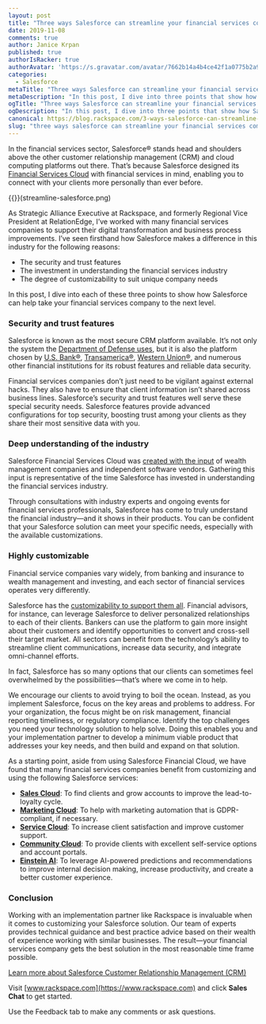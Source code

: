 ```yaml
---
layout: post
title: "Three ways Salesforce can streamline your financial services company"
date: 2019-11-08
comments: true
author: Janice Krpan
published: true
authorIsRacker: true
authorAvatar: 'https://s.gravatar.com/avatar/7662b14a4b4ce42f1a0775b2a93634c4'
categories:
  - Salesforce
metaTitle: "Three ways Salesforce can streamline your financial services company"
metaDescription: "In this post, I dive into three points that show how Salesforce can help take your financial services company to the next level."
ogTitle: "Three ways Salesforce can streamline your financial services company"
ogDescription: "In this post, I dive into three points that show how Salesforce can help take your financial services company to the next level."
canonical: https://blog.rackspace.com/3-ways-salesforce-can-streamline-your-financial-services-company/
slug: "three ways salesforce can streamline your financial services company" 
---
```


In the financial services sector, Salesforce&reg; stands head and shoulders
above the other customer relationship management (CRM) and cloud computing
platforms out there. That’s because Salesforce designed its
[Financial Services Cloud](https://www.salesforce.com/solutions/industries/financial-services/financial-services-cloud/)
with financial services in mind, enabling you to connect with your clients
more personally than ever before.

<!--more-->

{{<image src="" title="" alt="">}}(streamline-salesforce.png)

As Strategic Alliance Executive at Rackspace, and formerly Regional Vice
President at RelationEdge, I’ve worked with many financial services companies
to support their digital transformation and business process improvements. I’ve
seen firsthand how Salesforce makes a difference in this industry for the
following reasons:

- The security and trust features
- The investment in understanding the financial services industry
- The degree of customizability to suit unique company needs

In this post, I dive into each of these three points to show how Salesforce can
help take your financial services company to the next level.

### Security and trust features

Salesforce is known as the most secure CRM platform available. It’s not only the
system the [Department of Defense uses](https://www.salesforce.com/solutions/industries/government/resources/cloud-computing-dod-approved-software-list/),
but it is also the platform chosen by [U.S. Bank&reg;](https://www.salesforce.com/customer-success-stories/us-bank/),
[Transamerica&reg;](https://www.salesforce.com/company/news-press/press-releases/2017/03/170328/),
[Western Union&reg;](https://www.salesforce.com/customer-success-stories/western-union/),
and numerous other financial institutions for its robust features and reliable
data security.

Financial services companies don’t just need to be vigilant against external
hacks. They also have to ensure that client information isn’t shared across
business lines. Salesforce’s security and trust features well serve these
special security needs. Salesforce features provide advanced configurations
for top security, boosting trust among your clients as they share their most
sensitive data with you.

### Deep understanding of the industry

Salesforce Financial Services Cloud was
[created with the input](https://www.salesforce.com/blog/2015/08/salesforce-financial-services-cloud.html)
of wealth management companies and independent software vendors. Gathering
this input is representative of the time Salesforce has invested in understanding the financial
services industry.

Through consultations with industry experts and ongoing events for financial
services professionals, Salesforce has come to truly understand the financial
industry&mdash;and it shows in their products. You can be confident that your
Salesforce solution can meet your specific needs, especially with the
available customizations.

### Highly customizable

Financial service companies vary widely, from banking and insurance to wealth
management and investing, and each sector of financial services operates very
differently.

Salesforce has the
[customizability to support them all](https://www.salesforce.com/solutions/industries/financial-services/overview/).
Financial advisors, for instance, can leverage Salesforce to deliver
personalized relationships to each of their clients. Bankers can use the
platform to gain more insight about their customers and identify opportunities
to convert and cross-sell their target market. All sectors can benefit from the
technology’s ability to streamline client communications, increase data security,
and integrate omni-channel efforts.

In fact, Salesforce has so many options that our clients can sometimes feel
overwhelmed by the possibilities&mdash;that’s where we come in to help.

We encourage our clients to avoid trying to boil the ocean. Instead, as you
implement Salesforce, focus on the key areas and problems to
address. For your organization, the focus might be on risk management, financial
reporting timeliness, or regulatory compliance. Identify the top challenges you
need your technology solution to help solve. Doing this enables you and your
implementation partner to develop a minimum viable product that addresses your
key needs, and then build and expand on that solution.

As a starting point, aside from using Salesforce Financial Cloud, we have found
that many financial services companies benefit from customizing and using the
following Salesforce services:

- **[Sales Cloud](https://www.salesforce.com/products/sales-cloud/overview/)**: To find clients and grow accounts to improve the lead-to-loyalty cycle.
- **[Marketing Cloud](https://www.salesforce.com/products/marketing-cloud/overview/)**: To help with marketing automation that is GDPR-compliant, if necessary.
- **[Service Cloud](https://www.salesforce.com/products/service-cloud/overview/)**: To increase client satisfaction and improve customer support.
- **[Community Cloud](https://www.salesforce.com/products/community-cloud/overview/)**: To provide clients with excellent self-service options and account portals.
- **[Einstein AI](https://www.salesforce.com/products/sales-cloud/features/sales-cloud-einstein/)**: To leverage AI-powered predictions and recommendations to improve internal decision making, increase productivity, and create a better customer experience.

### Conclusion

Working with an implementation partner like Rackspace is invaluable when it
comes to customizing your Salesforce solution. Our team of experts provides
technical guidance and best practice advice based on their wealth of experience
working with similar businesses. The result&mdash;your financial services company
gets the best solution in the most reasonable time frame possible.

<a class="cta purple" id="cta" href="https://www.rackspace.com/salesforce">Learn more about Salesforce Customer Relationship Management (CRM)</a>

Visit [www.rackspace.com](https://www.rackspace.com) and click **Sales Chat**
to get started.

Use the Feedback tab to make any comments or ask questions.

